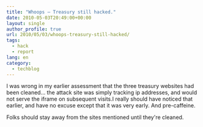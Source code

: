 ```yaml
---
title: "Whoops – Treasury still hacked."
date: 2010-05-03T20:49:00+00:00
layout: single
author_profile: true
url: 2010/05/03/whoops-treasury-still-hacked/
tags:
  - hack
  - report
lang: en
category: 
  - techblog
---
```

I was wrong in my earlier assessment that the three treasury websites had been cleaned… the attack site was simply tracking ip addresses, and would not serve the iframe on subsequent visits.I really should have noticed that earlier, and have no excuse except that it was very early. And pre-caffeine. 

Folks should stay away from the sites mentioned until they're cleaned.